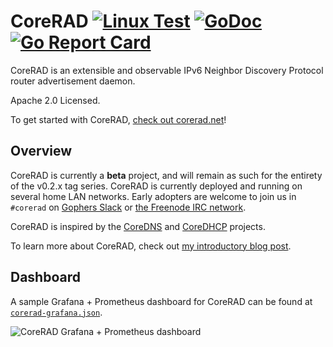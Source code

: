# CoreRAD [![Linux Test](https://github.com/mdlayher/corerad/workflows/Linux%20Test/badge.svg)](https://github.com/mdlayher/corerad/actions) [![GoDoc](https://godoc.org/github.com/mdlayher/corerad?status.svg)](https://godoc.org/github.com/mdlayher/corerad) [![Go Report Card](https://goreportcard.com/badge/github.com/mdlayher/corerad)](https://goreportcard.com/report/github.com/mdlayher/corerad)

CoreRAD is an extensible and observable IPv6 Neighbor Discovery Protocol router
advertisement daemon.

Apache 2.0 Licensed.

To get started with CoreRAD, [check out corerad.net](https://corerad.net/)!

## Overview

CoreRAD is currently a **beta** project, and will remain as such for the
entirety of the v0.2.x tag series. CoreRAD is currently deployed and running on
several home LAN networks. Early adopters are welcome to join us in `#corerad`
on [Gophers Slack](https://invite.slack.golangbridge.org) or
[the Freenode IRC network](https://webchat.freenode.net/).

CoreRAD is inspired by the [CoreDNS](https://coredns.io/) and
[CoreDHCP](https://coredhcp.io/) projects.

To learn more about CoreRAD, check out [my introductory blog post](https://mdlayher.com/blog/corerad-a-new-ipv6-router-advertisement-daemon/).

## Dashboard

A sample Grafana + Prometheus dashboard for CoreRAD can be found at [`corerad-grafana.json`](https://github.com/mdlayher/corerad/blob/master/corerad-grafana.json).

![CoreRAD Grafana + Prometheus dashboard](https://raw.githubusercontent.com/mdlayher/corerad/master/website/static/img/grafana.png)
